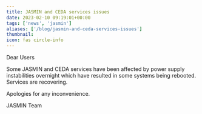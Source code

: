 ```yaml
---
title: JASMIN and CEDA services issues
date: 2023-02-10 09:19:01+00:00
tags: ['news', 'jasmin']
aliases: ['/blog/jasmin-and-ceda-services-issues']
thumbnail: 
icon: fas circle-info
---
```


Dear Users  
  
Some JASMIN and CEDA services have been affected by power supply instabilities overnight which have resulted in some systems being rebooted. Services are recovering.
  
Apologies for any inconvenience.  
  
JASMIN Team
